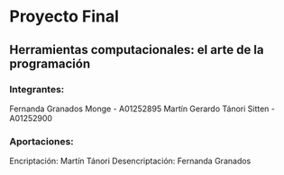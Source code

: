 # Proyecto Final
## Herramientas computacionales: el arte de la programación

### Integrantes:
Fernanda Granados Monge - A01252895
Martín Gerardo Tánori Sitten - A01252900

### Aportaciones:
Encriptación: Martín Tánori
Desencriptación: Fernanda Granados
